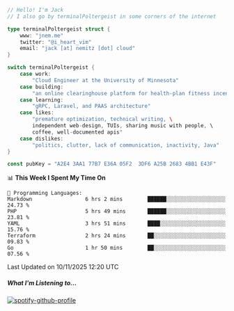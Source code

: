 ```go
// Hello! I'm Jack
// I also go by terminalPoltergeist in some corners of the internet

type terminalPoltergeist struct {
    www: "jnem.me"
    twitter: "@i_heart_vim"
    email: "jack [at] nemitz [dot] cloud"
}

switch terminalPoltergeist {
    case work:
        "Cloud Engineer at the University of Minnesota"
    case building:
        "an online clearinghouse platform for health-plan fitness incentive programs"
    case learning:
        "gRPC, Laravel, and PAAS architecture"
    case likes:
        "premature optimization, technical writing, \
        independent web-design, TUIs, sharing music with people, \
        coffee, well-documented apis"
    case dislikes:
        "politics, clutter, lack of communication, inactivity, Java"
}

const pubKey = "A2E4 3AA1 77B7 E36A 05F2  3DF6 A25B 2683 4BB1 E43F"
```

<!--START_SECTION:waka-->
📊 **This Week I Spent My Time On** 

```text
💬 Programming Languages: 
Markdown                 6 hrs 2 mins        ██████░░░░░░░░░░░░░░░░░░░   24.73 % 
PHP                      5 hrs 49 mins       ██████░░░░░░░░░░░░░░░░░░░   23.81 % 
YAML                     3 hrs 51 mins       ████░░░░░░░░░░░░░░░░░░░░░   15.76 % 
Terraform                2 hrs 24 mins       ██░░░░░░░░░░░░░░░░░░░░░░░   09.83 % 
Go                       1 hr 50 mins        ██░░░░░░░░░░░░░░░░░░░░░░░   07.56 % 
```


 Last Updated on 10/11/2025 12:20 UTC
<!--END_SECTION:waka-->

##### What I'm Listening to...

[![spotify-github-profile](https://jnem.me/listening-item?maxAge=2592000)](https://jnem.me/listening)
